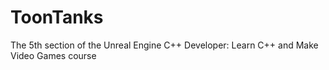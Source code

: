 # ToonTanks
 
The 5th section of the Unreal Engine C++ Developer: Learn C++ and Make Video Games course
